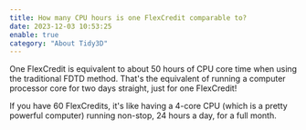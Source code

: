 ```yaml
---
title: How many CPU hours is one FlexCredit comparable to?
date: 2023-12-03 10:53:25
enable: true
category: "About Tidy3D"
---
```

One FlexCredit is equivalent to about 50 hours of CPU core time when using the traditional FDTD method. That's the equivalent of running a computer processor core for two days straight, just for one FlexCredit!

If you have 60 FlexCredits, it's like having a 4-core CPU (which is a pretty powerful computer) running non-stop, 24 hours a day, for a full month.

<!-- notionvc: b153dcfb-6d6b-4151-b0d0-c6d847012704 -->
